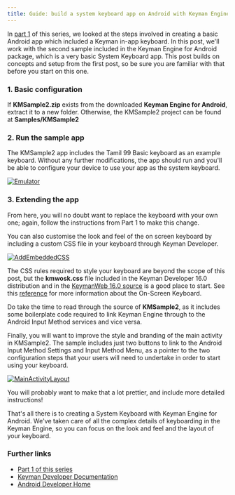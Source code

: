 ```yaml
---
title: Guide: build a system keyboard app on Android with Keyman Engine
---
```


In [part 1](../in-app/) of this series, we looked at the steps involved
in creating a basic Android app which included a Keyman in-app keyboard.
In this post, we'll work with the second sample included in the Keyman
Engine for Android package, which is a very basic System Keyboard app.
This post builds on concepts and setup from the first post, so be sure
you are familiar with that before you start on this one.

### 1. Basic configuration

If **KMSample2.zip** exists from the downloaded **Keyman Engine for
Android**, extract it to a new folder. Otherwise, the KMSample2 project
can be found at **Samples/KMSample2**

### 2. Run the sample app

The KMSample2 app includes the Tamil 99 Basic keyboard as an example
keyboard. Without any further modifications, the app should run and
you'll be able to configure your device to use your app as the system
keyboard.

[<img src="/cdn/dev/img/engine/android/14.0/guides/system-keyboard/emulator-800wi.png" title="Emulator" alt="Emulator">](/cdn/dev/img/engine/android/14.0/guides/system-keyboard/emulator-800wi.png)

### 3. Extending the app

From here, you will no doubt want to replace the keyboard with your own
one; again, follow the instructions from Part 1 to make this change.

You can also customise the look and feel of the on screen keyboard by
including a custom CSS file in your keyboard through Keyman Developer.

[<img src="/cdn/dev/img/engine/android/10.0/guides/system-keyboard/add-embedded-css.png" title="AddEmbeddedCSS" alt="AddEmbeddedCSS">](/cdn/dev/img/engine/android/10.0/guides/system-keyboard/add-embedded-css.png)

The CSS rules required to style your keyboard are beyond the scope of
this post, but the **kmwosk.css** file included in the Keyman Developer
16.0 distribution and in the [KeymanWeb 16.0
source](https://github.com/keymanapp/keyman/blob/master/web/source/resources/osk/kmwosk.css) is
a good place to start. See this
[reference](/developer/engine/web/15.0/reference/osk/classes) for more
information about the On-Screen Keyboard.

Do take the time to read through the source of **KMSample2**, as it
includes some boilerplate code required to link Keyman Engine through to
the Android Input Method services and vice versa.

Finally, you will want to improve the style and branding of the main
activity in KMSample2. The sample includes just two buttons to link to
the Android Input Method Settings and Input Method Menu, as a pointer to
the two configuration steps that your users will need to undertake in
order to start using your keyboard.

[<img src="/cdn/dev/img/engine/android/14.0/guides/system-keyboard/main-activity-layout-800wi.png" title="MainActivityLayout" alt="MainActivityLayout">](/cdn/dev/img/engine/android/14.0/guides/system-keyboard/main-activity-layout-800wi.png)

You will probably want to make that a lot prettier, and include more
detailed instructions!

That's all there is to creating a System Keyboard with Keyman Engine for
Android. We've taken care of all the complex details of keyboarding in
the Keyman Engine, so you can focus on the look and feel and the layout
of your keyboard.

### Further links

-   [Part 1 of this series](../in-app/)
-   [Keyman Developer Documentation](/developer/16.0/)
-   [Android Developer Home](http://developer.android.com/index.html)
